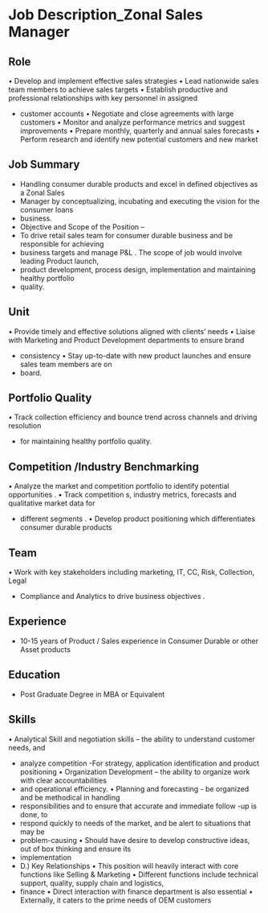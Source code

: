 # Job Description_Zonal Sales Manager

## Role

• Develop and implement effective sales strategies
• Lead nationwide sales team members to achieve sales targets
• Establish productive and professional relationships with key personnel in assigned
* customer accounts
• Negotiate and close agreements with large customers
• Monitor and analyze performance metrics and suggest improvements
• Prepare monthly, quarterly and annual sales forecasts
• Perform research and identify new potential customers and new market

## Job Summary

* Handling consumer durable products  and excel in defined objectives as a Zonal Sales
* Manager  by conceptualizing, incubating and executing the vision for the consumer loans
* business.
* Objective and Scope of the Position –
* To drive retail sales team  for consumer durable  business  and be responsible for achieving
* business targets and manage P&L . The scope of job would involve leading Product launch,
* product development, process design, implementation  and maintaining healthy portfolio
* quality.

## Unit

• Provide timely and effective solutions aligned with clients’ needs
• Liaise with Marketing and Product Development departments to ensure brand
* consistency
• Stay up-to-date with new product launches and ensure sales team members are on
* board.

## Portfolio Quality

• Track collection efficiency and bounce trend across channels and driving resolution
* for maintaining healthy portfolio quality.

## Competition /Industry  Benchmarking

• Analyze the market  and competition portfolio to identify potential opportunities .
• Track competition s, industry metrics, forecasts and qualitative market data for
* different segments .
• Develop product positioning which differentiates consumer durable  products

## Team

• Work with key stakeholders including marketing, IT, CC, Risk, Collection, Legal
* Compliance and Analytics  to drive business objectives .

## Experience

* 10-15 years of Product / Sales experience in Consumer Durable  or other Asset products

## Education

* Post Graduate Degree in MBA or Equivalent

## Skills

• Analytical Skill and negotiation skills – the ability to understand customer needs, and
* analyze competition -For strategy, application identification and product positioning
• Organization Development – the ability to organize work with clear accountabilities
* and operational efficiency.
• Planning and forecasting - be organized and be methodical in handling
* responsibilities and to ensure that accurate and immediate follow -up is done, to
* respond quickly to needs of the market, and be alert to situations that may be
* problem-causing
• Should have desire to develop constructive ideas, out of box thinking and ensure its
* implementation
* D.) Key Relationships
• This position will heavily interact with core functions like Selling & Marketing
• Different functions include technical support, quality, supply chain and logistics,
* finance
• Direct interaction with finance department is also essential
• Externally, it caters to the prime needs of OEM customers

